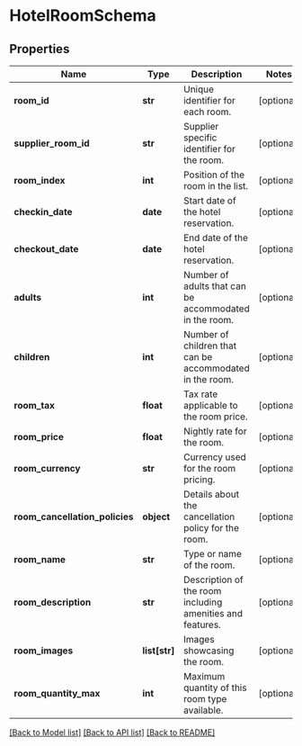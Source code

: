 # HotelRoomSchema

## Properties
Name | Type | Description | Notes
------------ | ------------- | ------------- | -------------
**room_id** | **str** | Unique identifier for each room. | [optional] 
**supplier_room_id** | **str** | Supplier specific identifier for the room. | [optional] 
**room_index** | **int** | Position of the room in the list. | [optional] 
**checkin_date** | **date** | Start date of the hotel reservation. | [optional] 
**checkout_date** | **date** | End date of the hotel reservation. | [optional] 
**adults** | **int** | Number of adults that can be accommodated in the room. | [optional] 
**children** | **int** | Number of children that can be accommodated in the room. | [optional] 
**room_tax** | **float** | Tax rate applicable to the room price. | [optional] 
**room_price** | **float** | Nightly rate for the room. | [optional] 
**room_currency** | **str** | Currency used for the room pricing. | [optional] 
**room_cancellation_policies** | **object** | Details about the cancellation policy for the room. | [optional] 
**room_name** | **str** | Type or name of the room. | [optional] 
**room_description** | **str** | Description of the room including amenities and features. | [optional] 
**room_images** | **list[str]** | Images showcasing the room. | [optional] 
**room_quantity_max** | **int** | Maximum quantity of this room type available. | [optional] 

[[Back to Model list]](../README.md#documentation-for-models) [[Back to API list]](../README.md#documentation-for-api-endpoints) [[Back to README]](../README.md)

